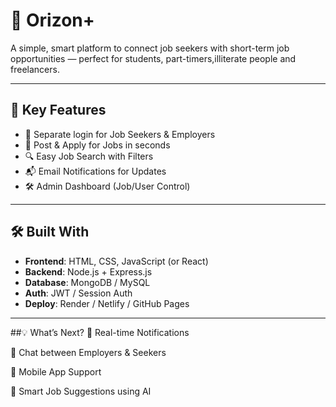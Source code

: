 # 🔧 Orizon+

A simple, smart platform to connect job seekers with short-term job opportunities — perfect for students, part-timers,illiterate people and freelancers.

---

## 🚀 Key Features

- 👤 Separate login for Job Seekers & Employers  
- 📄 Post & Apply for Jobs in seconds  
- 🔍 Easy Job Search with Filters  
- 📬 Email Notifications for Updates  
- 🛠 Admin Dashboard (Job/User Control)

---

## 🛠 Built With

- **Frontend**: HTML, CSS, JavaScript (or React)
- **Backend**: Node.js + Express.js
- **Database**: MongoDB / MySQL
- **Auth**: JWT / Session Auth
- **Deploy**: Render / Netlify / GitHub Pages

---

##💡 What’s Next?
 🔔 Real-time Notifications

 💬 Chat between Employers & Seekers

 📱 Mobile App Support

 🧠 Smart Job Suggestions using AI
